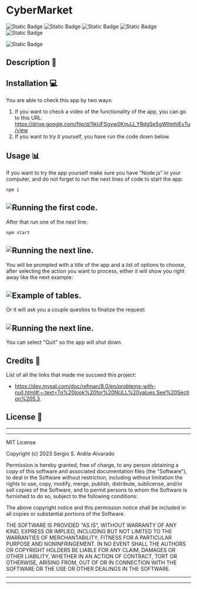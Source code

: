 # CyberMarket
![Static Badge](https://img.shields.io/badge/JavaScript-F7DF1E?style=for-the-badge&logo=javascript&labelColor=black)
![Static Badge](https://img.shields.io/badge/MySQL%20-%20%234479A1?style=for-the-badge&logo=mysql&logoColor=%234479A1&labelColor=white)
![Static Badge](https://img.shields.io/badge/Node.js-%23339933?style=for-the-badge&logo=node.js&labelColor=black)
![Static Badge](https://img.shields.io/badge/sequelize%20-%20%2352B0E7?style=for-the-badge&logo=sequelize&labelColor=black)
![Static Badge](https://img.shields.io/badge/insomnia%20-%20%234000BF?style=for-the-badge&logo=insomnia&labelColor=black)


![Static Badge](https://img.shields.io/badge/MIT-%2316A5F3?style=for-the-badge&label=License)

## Description  :bookmark_tabs:


## Installation :computer:

You are able to check this app by two ways:

 1. If you want to check a video of the functionality of the app, you can go to this URL: https://drive.google.com/file/d/1IkUFSgyw0KmJJ_YRdgSe5gWlImhIEvTu/view 
 2. If you want to try it yourself, you have run the code down below.

## Usage :bar_chart:

If you want to try the app yourself make sure you have "Node.js" in your computer, and do not forget to run the next lines of code to start the app:
    
    npm i

 
 ![Running the first code.](images/employee1.png)
 ---
After that run one of the next line:

    npm start

 ![Running the next line.](images/employee2.png)
 ---
You will be prompted with a title of the app and a list of options to choose, after selecting the action you want to process, either it will show you right away like the next example: 

 ![Example of tables.](images/employee3.png)
 ---
Or it will ask you a couple questios to finalize the request:

 ![Running the next line.](images/employee4.png)
 ---
You can select "Quit" so the app will shut down.
## Credits :email:

List of all the links that made me succeed this project:
- https://dev.mysql.com/doc/refman/8.0/en/problems-with-null.html#:~:text=To%20look%20for%20NULL%20values,See%20Section%205.3.


## License :memo:
---
---
MIT License

Copyright (c) 2023 Sergio S. Ardila-Alvarado

Permission is hereby granted, free of charge, to any person obtaining a copy
of this software and associated documentation files (the "Software"), to deal
in the Software without restriction, including without limitation the rights
to use, copy, modify, merge, publish, distribute, sublicense, and/or sell
copies of the Software, and to permit persons to whom the Software is
furnished to do so, subject to the following conditions:

The above copyright notice and this permission notice shall be included in all
copies or substantial portions of the Software.

THE SOFTWARE IS PROVIDED "AS IS", WITHOUT WARRANTY OF ANY KIND, EXPRESS OR
IMPLIED, INCLUDING BUT NOT LIMITED TO THE WARRANTIES OF MERCHANTABILITY,
FITNESS FOR A PARTICULAR PURPOSE AND NONINFRINGEMENT. IN NO EVENT SHALL THE
AUTHORS OR COPYRIGHT HOLDERS BE LIABLE FOR ANY CLAIM, DAMAGES OR OTHER
LIABILITY, WHETHER IN AN ACTION OF CONTRACT, TORT OR OTHERWISE, ARISING FROM,
OUT OF OR IN CONNECTION WITH THE SOFTWARE OR THE USE OR OTHER DEALINGS IN THE
SOFTWARE.

---
---
